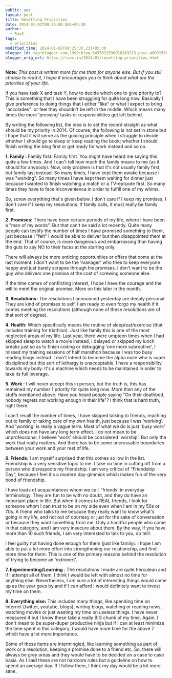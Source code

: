 ```yaml
---
public: yes
layout: post
title: Resetting Priorities
date: 2014-01-02T00:25:00.001+05:30
author:
  - RavS
tags:
  - priorities
modified_time: 2014-01-02T00:25:33.231+05:30
blogger_id: tag:blogger.com,1999:blog-5435629330016169213.post-4609156664892352714
blogger_orig_url: https://ravs.in/2014/01/resetting-priorities.html
---
```


**Note:** _This post is written more for me than for anyone else. But if you still choose to read it, I hope it encourages you to think about what are the priorities of your life._ 

If you have task X and task Y, how to decide which one to give priority to? This is something that I have been struggling for quite long now. Basically I give preference to doing things that I either "like" or what I expect to bring "accolades"  or feel they shouldn't be left in the middle. Which means many times the more 'pressing' tasks or responsibilities get left behind.

By writing the following list, the idea is to set the record straight as what should be my priority in 2014. Of course, the following is not set in stone but I hope that it will serve as the guiding principle when I struggle to decide whether I should go to sleep or keep reading the book; whether I should finish writing the blog first or get ready for work instead and so on.

**1. Family :** Family first. Family first. You might have heard me saying this quite a few times. And I can't tell how much the family means to me (as it should for anybody). Now, only problem is that it's not usually family first, but family last instead. So many times, I have kept them awake because I was "working". So many times I have kept them waiting for dinner just because I wanted to finish watching a match or a TV-episode first. So many times they have to face inconvenience in order to fulfill one of my whims. 

So, screw everything that's given below. I don't care if I keep my promises, I don't care if I keep my resolutions. If family calls, it must really be family first. 

**2. Promises:** There have been certain periods of my life, where I have been a "man of my words". But that can't be said a lot recently. Quite many people can testify the number of times I have promised something to them, just because I "felt" I would be able to deliver but then disappointed them at the end. That of course, is more dangerous and embarrassing than having the guts to say NO to their faces at the starting only. 

There will always be more enticing opportunities or offers that come at the last moment. I don't want to be the 'manager' who tries to keep everyone happy and just barely scrapes through his promises. I don't want to be the guy who delivers one promise at the cost of screwing someone else.

If the time comes of conflicting interest, I hope I have the courage and the will to meet the original promise. More on this later in the month.

**3. Resolutions:** The resolutions I announced yesterday are deeply personal. They are kind of promises to self. I am ready to even forgo my health if it comes meeting the resolutions (although none of these resolutions are of that sort of degree).

**4. Health:** Which specifically means the routine of sleep/eat/exercise (that includes training for triathlon). Just like family this is one of the most neglected areas of my life. Last year, there were umpteen times when I had skipped sleep to watch a movie instead, I delayed or skipped my lunch breaks just so as to finish coding or debugging 'one more subroutine', I missed my training sessions of half marathon because I was too busy reading blogs instead. I don't intend to become the alpha male who is super disciplined but this sort of lethargy is unacceptable. I have a responsibility towards my body. It's a machine which needs to be maintained in order to take its full leverage.

**5. Work :** I will never accept this in person, but the truth is, this has remained my number 1 priority for quite long now. More than any of the stuffs mentioned above. Have you heard people saying "On their deathbed, nobody regrets not working enough in their life"? I think that is hard truth, right there.

I can't recall the number of times, I have skipped talking to friends, reaching out to family or taking care of my own health, just because I was 'working'. And 'working' is really a vague term. Most of what we do is just 'busy work' which does not have any long term effect. I do not mean to be unprofessional, I believe 'work' should be considered 'worship'. But only the work that really matters. And there has to be some uncrossable boundaries between your work and your rest of life.

**6. Friends:** I am myself surprised that this comes so low in the list. Friendship is a very sensitive topic to me. I take no time in cutting off from a person who disrespects my friendship. I am very critical of "Friendship Day", because I feel it's a modern day-gimmick which makes fun of the very bond of friendship. 

I have loads of acquaintances whom we call  'friends' in everyday terminology. They are fun to be with no doubt, and they do have an important place in life. But when it comes to REAL friends, I look for someone whom I can trust to be on my side even when I am in my 50s or 70s. A friend who talks to me because they really want to know what's going in my life, and not out of courtesy or just for the sake of conversation or because they want something from me. Only a handful people who come in that category, and I am very insecure about them. By the way, if you have more than 10 such friends, I am very interested to talk to you, do tell!. 

I feel guilty not having done enough for them (just like family). I hope I am able to put a lot more effort into strengthening our relationship, and find more time for them. This is one of the primary reasons behind the resolution of trying to become an 'extrovert'.

**7. Experimenting/Learning** : The resolutions I made are quite herculean and if I attempt all of them, I think I would be left with almost no time for anything else. Nevertheless, I am sure a lot of interesting things would come up as the year goes by and if I can afford I would definitely want to invest my time on them.

**8. Everything else:** This includes many things, like spending time on Internet (twitter, youtube, blogs), writing blogs, watching or reading news, watching movies or just wasting my time on useless things. I have never measured it but I know these take a really BIG chunk of my time. Again, I don't mean to be super-duper productive ninja but if I can at least minimize the time spent in this category, I would have more time for the above 7 which have a lot more importance.

  

Some of these items are intermingled, like learning something as part of work or a resolution, keeping a promise done to a friend etc. So, there will always be grey areas and they would have to be decided on a case to case basis. As I said these are not hardcore rules but a guideline on how to spend an average day. If I follow them, I think my day would be a lot more sane.
